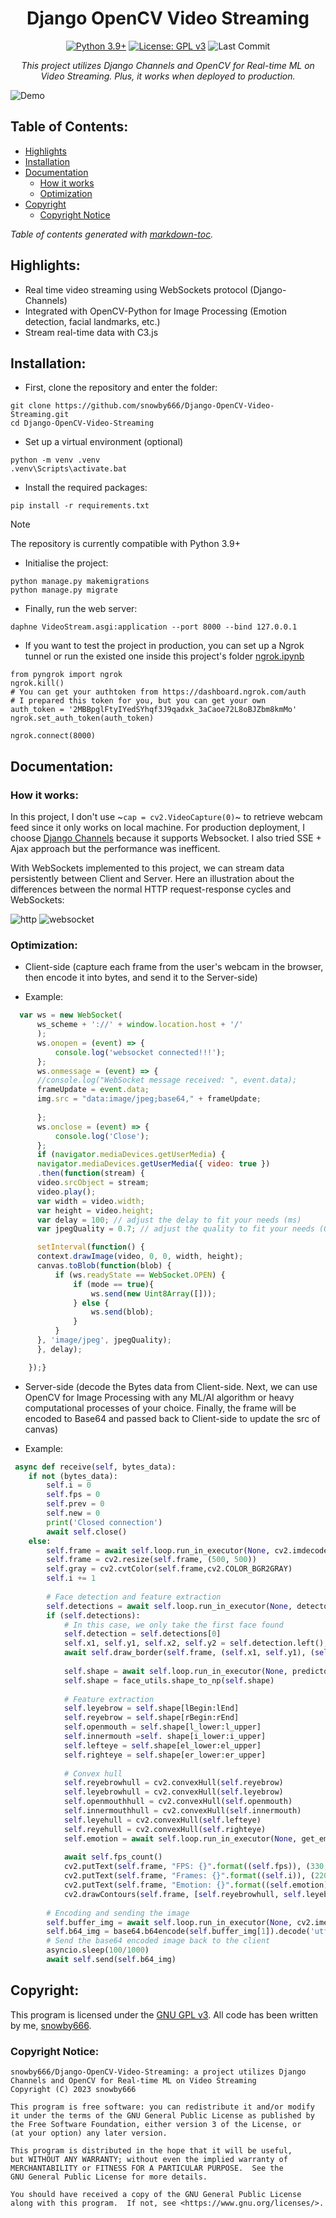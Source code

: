 <div align='center'>

# Django OpenCV Video Streaming
[![Python 3.9+](https://img.shields.io/badge/python-3.9+-blue.svg)](https://www.python.org/downloads/release/python-397/)
[![License: GPL v3](https://img.shields.io/badge/License-GPLv3-blue.svg)](https://www.gnu.org/licenses/gpl-3.0)
![Last Commit](https://img.shields.io/github/last-commit/snowby666/Django-OpenCV-Video-Streaming)
<br>
<p><em>This project utilizes Django Channels and OpenCV for Real-time ML on Video Streaming. Plus, it works when deployed to production.</em></p>

</div>

![Demo](https://github.com/snowby666/Django-OpenCV-Video-Streaming/blob/main/.examples/walkthrough.gif)

## Table of Contents:
- [Highlights](#highlights)
- [Installation](#installation)
- [Documentation](#documentation)
  * [How it works](#how-it-works)
  * [Optimization](#optimization)
- [Copyright](#copyright)
  * [Copyright Notice](#copyright-notice)

*Table of contents generated with [markdown-toc](http://ecotrust-canada.github.io/markdown-toc).*

## Highlights:
 - Real time video streaming using WebSockets protocol (Django-Channels)
 - Integrated with OpenCV-Python for Image Processing (Emotion detection, facial landmarks, etc.)
 - Stream real-time data with C3.js

## Installation:
- First, clone the repository and enter the folder:
```
git clone https://github.com/snowby666/Django-OpenCV-Video-Streaming.git
cd Django-OpenCV-Video-Streaming
```
- Set up a virtual environment (optional)
```
python -m venv .venv
.venv\Scripts\activate.bat      
```
- Install the required packages:
```
pip install -r requirements.txt
```
> [!NOTE]
> The repository is currently compatible with Python 3.9+
- Initialise the project:
```
python manage.py makemigrations
python manage.py migrate
```
- Finally, run the web server:
```
daphne VideoStream.asgi:application --port 8000 --bind 127.0.0.1     
```
- If you want to test the project in production, you can set up a Ngrok tunnel or run the existed one inside this project's folder [ngrok.ipynb](https://github.com/snowby666/Django-OpenCV-Video-Streaming/blob/main/ngrok.ipynb)
```
from pyngrok import ngrok
ngrok.kill()
# You can get your authtoken from https://dashboard.ngrok.com/auth
# I prepared this token for you, but you can get your own
auth_token = '2MBBpglFtyIYedSYhqf3J9qadxk_3aCaoe72L8oBJZbm8kmMo' 
ngrok.set_auth_token(auth_token)

ngrok.connect(8000)
```

## Documentation:

### How it works:
In this project, I don't use ~`cap = cv2.VideoCapture(0)`~ to retrieve webcam feed since it only works on local machine. For production deployment, I choose [Django Channels](https://channels.readthedocs.io/en/latest/) because it supports Websocket.
I also tried SSE + Ajax approach but the performance was inefficent.

With WebSockets implemented to this project, we can stream data persistently between Client and Server. 
Here an illustration about the differences between the normal HTTP request-response cycles and WebSockets:

![http](https://i.imgur.com/4amcV09.png)
![websocket](https://i.imgur.com/4f77TTD.png)

### Optimization:

- Client-side (capture each frame from the user's webcam in the browser, then encode it into bytes, and send it to the Server-side)

- Example:
```js
  var ws = new WebSocket(
      ws_scheme + '://' + window.location.host + '/'
      );
      ws.onopen = (event) => {
          console.log('websocket connected!!!');
      };
      ws.onmessage = (event) => {
      //console.log("WebSocket message received: ", event.data);
      frameUpdate = event.data;
      img.src = "data:image/jpeg;base64," + frameUpdate;
      
      };
      ws.onclose = (event) => {
          console.log('Close');
      };
      if (navigator.mediaDevices.getUserMedia) {
      navigator.mediaDevices.getUserMedia({ video: true })
      .then(function(stream) {
      video.srcObject = stream;
      video.play();
      var width = video.width;
      var height = video.height;
      var delay = 100; // adjust the delay to fit your needs (ms)
      var jpegQuality = 0.7; // adjust the quality to fit your needs (0.0 -> 1.0)

      setInterval(function() {
      context.drawImage(video, 0, 0, width, height);
      canvas.toBlob(function(blob) {
          if (ws.readyState == WebSocket.OPEN) {
              if (mode == true){
                  ws.send(new Uint8Array([]));
              } else {
                  ws.send(blob);
              }
          }
      }, 'image/jpeg', jpegQuality);
      }, delay);

    });}
```
- Server-side (decode the Bytes data from Client-side. Next, we can use OpenCV for Image Processing with any ML/AI algorithm or heavy computational processes of your choice. Finally, the frame will be encoded to Base64 and passed back to Client-side to update the src of canvas)

- Example:
```python
 async def receive(self, bytes_data):
    if not (bytes_data):
        self.i = 0
        self.fps = 0
        self.prev = 0
        self.new = 0
        print('Closed connection')
        await self.close()
    else:
        self.frame = await self.loop.run_in_executor(None, cv2.imdecode, np.frombuffer(bytes_data, dtype=np.uint8), cv2.IMREAD_COLOR)
        self.frame = cv2.resize(self.frame, (500, 500))
        self.gray = cv2.cvtColor(self.frame,cv2.COLOR_BGR2GRAY)
        self.i += 1
        
        # Face detection and feature extraction
        self.detections = await self.loop.run_in_executor(None, detector, self.gray, 0)
        if (self.detections):
            # In this case, we only take the first face found
            self.detection = self.detections[0]
            self.x1, self.y1, self.x2, self.y2 = self.detection.left(), self.detection.top(), self.detection.right(), self.detection.bottom()
            await self.draw_border(self.frame, (self.x1, self.y1), (self.x2, self.y2), (0, 255, 0), 2, 20, 10)
            
            self.shape = await self.loop.run_in_executor(None, predictor, self.frame, self.detection)
            self.shape = face_utils.shape_to_np(self.shape)
            
            # Feature extraction
            self.leyebrow = self.shape[lBegin:lEnd]
            self.reyebrow = self.shape[rBegin:rEnd]
            self.openmouth = self.shape[l_lower:l_upper]
            self.innermouth =self. shape[i_lower:i_upper]
            self.lefteye = self.shape[el_lower:el_upper]
            self.righteye = self.shape[er_lower:er_upper]
            
            # Convex hull
            self.reyebrowhull = cv2.convexHull(self.reyebrow)
            self.leyebrowhull = cv2.convexHull(self.leyebrow)
            self.openmouthhull = cv2.convexHull(self.openmouth) 
            self.innermouthhull = cv2.convexHull(self.innermouth)
            self.leyehull = cv2.convexHull(self.lefteye)
            self.reyehull = cv2.convexHull(self.righteye)
            self.emotion = await self.loop.run_in_executor(None, get_emotion, self.detection, self.gray)
            
            await self.fps_count()  
            cv2.putText(self.frame, "FPS: {}".format((self.fps)), (330,40),cv2.FONT_HERSHEY_SIMPLEX, 0.5, (54, 161, 255), 1)
            cv2.putText(self.frame, "Frames: {}".format((self.i)), (220,40),cv2.FONT_HERSHEY_SIMPLEX, 0.5, (54, 161, 255), 1)
            cv2.putText(self.frame, "Emotion: {}".format((self.emotion)), (50,40),cv2.FONT_HERSHEY_SIMPLEX, 0.5, (54, 161, 255), 1)
            cv2.drawContours(self.frame, [self.reyebrowhull, self.leyebrowhull, self.openmouthhull, self.innermouthhull, self.leyehull, self.reyehull], -1, (219, 255, 99), 1)
            
        # Encoding and sending the image
        self.buffer_img = await self.loop.run_in_executor(None, cv2.imencode, '.jpeg', self.frame)
        self.b64_img = base64.b64encode(self.buffer_img[1]).decode('utf-8')
        # Send the base64 encoded image back to the client
        asyncio.sleep(100/1000)
        await self.send(self.b64_img)
```

## Copyright:
This program is licensed under the [GNU GPL v3](https://github.com/snowby666/Django-OpenCV-Video-Streaming/blob/main/LICENSE). All code has been written by me, [snowby666](https://github.com/snowby666).

### Copyright Notice:
```
snowby666/Django-OpenCV-Video-Streaming: a project utilizes Django Channels and OpenCV for Real-time ML on Video Streaming
Copyright (C) 2023 snowby666

This program is free software: you can redistribute it and/or modify
it under the terms of the GNU General Public License as published by
the Free Software Foundation, either version 3 of the License, or
(at your option) any later version.

This program is distributed in the hope that it will be useful,
but WITHOUT ANY WARRANTY; without even the implied warranty of
MERCHANTABILITY or FITNESS FOR A PARTICULAR PURPOSE.  See the
GNU General Public License for more details.

You should have received a copy of the GNU General Public License
along with this program.  If not, see <https://www.gnu.org/licenses/>.
```
